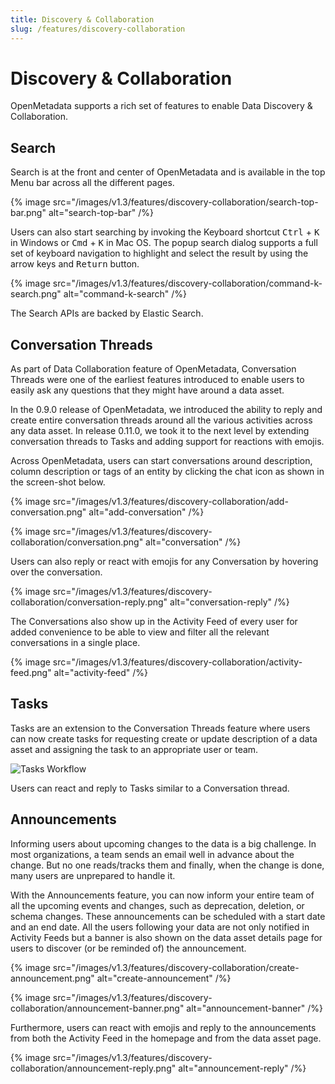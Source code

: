 ```yaml
---
title: Discovery & Collaboration
slug: /features/discovery-collaboration
---
```


# Discovery & Collaboration
OpenMetadata supports a rich set of features to enable Data Discovery & Collaboration.  

## Search
Search is at the front and center of OpenMetadata and is available in the top Menu bar across all 
the different pages.

{% image src="/images/v1.3/features/discovery-collaboration/search-top-bar.png" alt="search-top-bar" /%}

Users can also start searching by invoking the Keyboard shortcut <kbd>Ctrl</kbd> + <kbd>K</kbd> in Windows or <kbd>Cmd</kbd> + <kbd>K</kbd> in Mac OS. 
The popup search dialog supports a full set of keyboard navigation to highlight and select the result by using 
the arrow keys and <kbd>Return</kbd> button.

{% image src="/images/v1.3/features/discovery-collaboration/command-k-search.png" alt="command-k-search" /%}

The Search APIs are backed by Elastic Search.

## Conversation Threads
As part of Data Collaboration feature of OpenMetadata, Conversation Threads were one
of the earliest features introduced to enable users to easily ask 
any questions that they might have around a data asset.

In the 0.9.0 release of OpenMetadata, we introduced the ability to reply and create entire conversation 
threads around all the various activities across any data asset. In release 0.11.0, we took it to the next level by extending conversation threads to Tasks and adding support for reactions with emojis.

Across OpenMetadata, users can start conversations around description, column description or tags of an entity by clicking the chat icon as shown in the screen-shot below.

{% image src="/images/v1.3/features/discovery-collaboration/add-conversation.png" alt="add-conversation" /%}

{% image src="/images/v1.3/features/discovery-collaboration/conversation.png" alt="conversation" /%}

Users can also reply or react with emojis for any Conversation by hovering over the conversation.

{% image src="/images/v1.3/features/discovery-collaboration/conversation-reply.png" alt="conversation-reply" /%}

The Conversations also show up in the Activity Feed of every user for added convenience to be able to view and filter
all the relevant conversations in a single place.

{% image src="/images/v1.3/features/discovery-collaboration/activity-feed.png" alt="activity-feed" /%}


## Tasks

Tasks are an extension to the Conversation Threads feature where users can now create tasks for
requesting create or update description of a data asset and assigning the task to an appropriate user or team. 

![Tasks Workflow](https://miro.medium.com/max/1400/1*bbck_VGxcp1S5dznMtTIxg.gif)

Users can react and reply to Tasks similar to a Conversation thread.

## Announcements
Informing users about upcoming changes to the data is a big challenge. In most organizations, a team sends an email well in advance about the change. But no one reads/tracks them and finally, when the change is done, many users are unprepared to handle it.

With the Announcements feature, you can now inform your entire team of all the upcoming events and changes, such as deprecation, deletion, or schema changes. These announcements can be scheduled with a start date and an end date. All the users following your data are not only notified in Activity Feeds but a banner is also shown on the data asset details page for users to discover (or be reminded of) the announcement.

{% image src="/images/v1.3/features/discovery-collaboration/create-announcement.png" alt="create-announcement" /%}

{% image src="/images/v1.3/features/discovery-collaboration/announcement-banner.png" alt="announcement-banner" /%}

Furthermore, users can react with emojis and reply to the announcements from both the Activity Feed in the homepage and from the data asset page. 

{% image src="/images/v1.3/features/discovery-collaboration/announcement-reply.png" alt="announcement-reply" /%}